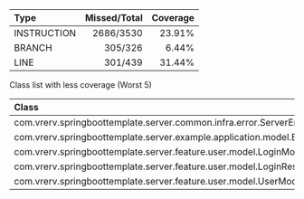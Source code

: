 |Type       |Missed/Total|Coverage|
|:---       |        ---:|    ---:|
|INSTRUCTION|   2686/3530|  23.91%|
|BRANCH     |     305/326|   6.44%|
|LINE       |     301/439|  31.44%|

Class list with less coverage (Worst 5)

|Class                                                                                 |Instructions(C0)|Branches(C1)|
|:---                                                                                  |            ---:|        ---:|
|com.vrerv.springboottemplate.server.common.infra.error.ServerError                    |  211/211(0.00%)|38/38(0.00%)|
|com.vrerv.springboottemplate.server.example.application.model.ExampleUserResponseModel| 123/171(28.07%)|30/30(0.00%)|
|com.vrerv.springboottemplate.server.feature.user.model.LoginModel                     |  128/128(0.00%)|22/22(0.00%)|
|com.vrerv.springboottemplate.server.feature.user.model.LoginResponseModel             |  128/128(0.00%)|22/22(0.00%)|
|com.vrerv.springboottemplate.server.feature.user.model.UserModel                      |  128/128(0.00%)|22/22(0.00%)|
